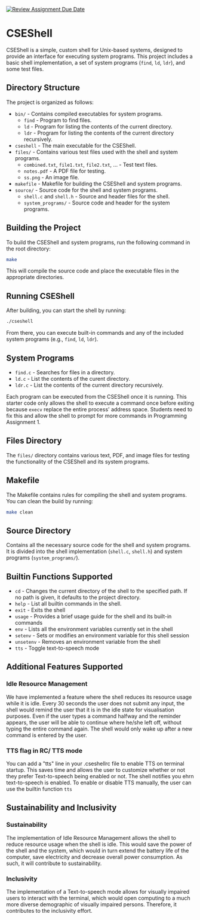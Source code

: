 [![Review Assignment Due Date](https://classroom.github.com/assets/deadline-readme-button-22041afd0340ce965d47ae6ef1cefeee28c7c493a6346c4f15d667ab976d596c.svg)](https://classroom.github.com/a/u16ttUuk)
# CSEShell

CSEShell is a simple, custom shell for Unix-based systems, designed to provide an interface for executing system programs. This project includes a basic shell implementation, a set of system programs (`find`, `ld`, `ldr`), and some test files.

## Directory Structure

The project is organized as follows:

- `bin/` - Contains compiled executables for system programs.
  - `find` - Program to find files.
  - `ld` - Program for listing the contents of the current directory.
  - `ldr` - Program for listing the contents of the current directory recursively.
- `cseshell` - The main executable for the CSEShell.
- `files/` - Contains various test files used with the shell and system programs.
  - `combined.txt`, `file1.txt`, `file2.txt`, ... - Test text files.
  - `notes.pdf` - A PDF file for testing.
  - `ss.png` - An image file.
- `makefile` - Makefile for building the CSEShell and system programs.
- `source/` - Source code for the shell and system programs.
  - `shell.c` and `shell.h` - Source and header files for the shell.
  - `system_programs/` - Source code and header for the system programs.

## Building the Project

To build the CSEShell and system programs, run the following command in the root directory:

```bash
make
```

This will compile the source code and place the executable files in the appropriate directories.

## Running CSEShell

After building, you can start the shell by running:

```bash
./cseshell
```

From there, you can execute built-in commands and any of the included system programs (e.g., `find`, `ld`, `ldr`).

## System Programs

- `find.c` - Searches for files in a directory.
- `ld.c` - List the contents of the curent directory.
- `ldr.c` - List the contents of the current directory recursively.

Each program can be executed from the CSEShell once it is running. This starter code only allows the shell to execute a command once before exiting because `execv` replace the entire process' address space. Students need to fix this and allow the shell to prompt for more commands in Programming Assignment 1.

## Files Directory

The `files/` directory contains various text, PDF, and image files for testing the functionality of the CSEShell and its system programs.

## Makefile

The Makefile contains rules for compiling the shell and system programs. You can clean the build by running:

```bash
make clean
```

## Source Directory

Contains all the necessary source code for the shell and system programs. It is divided into the shell implementation (`shell.c`, `shell.h`) and system programs (`system_programs/`).


## Builtin Functions Supported
- `cd` - Changes the current directory of the shell to the specified path. If no path is given, it defaults to the project directory.
- `help` - List all builtin commands in the shell.
- `exit` - Exits the shell
- `usage` - Provides a brief usage guide for the shell and its built-in commands
- `env` - Lists all the environment variables currently set in the shell
- `setenv` - Sets or modifies an environment variable for this shell session
- `unsetenv` - Removes an environment variable from the shell
- `tts` - Toggle text-to-speech mode


## Additional Features Supported

### Idle Resource Management
We have implemented a feature where the shell reduces its resource usage while it is idle. Every 30 seconds the user does not submit any input, the shell would remind the user that it is in the idle state for visualisation purposes. Even if the user types a command halfway and the reminder appears, the user will be able to continue where he/she left off, without typing the entire command again. The shell would only wake up after a new command is entered by the user.

### TTS flag in RC/ TTS mode
You can add a "tts" line in your .cseshellrc file to enable TTS on terminal startup. This saves time and allows the user to customize whether or not they prefer Text-to-speech being enabled or not. The shell notifies you ehrn text-to-speech is enabled. To enable or disable TTS manually, the user can use the builtin function `tts`


## Sustainability and Inclusivity

### Sustainability
The implementation of Idle Resource Management allows the shell to reduce resource usage when the shell is idle. This would save the power of the shell and the system, which would in turn extend the battery life of the computer, save electricity and decrease overall power consumption. As such, it will contribute to sustainability.
### Inclusivity
The implementation of a Text-to-speech mode allows for visually impaired users to interact with the terminal, which would open computing to a much more diverse demographic of visually impaired persons. Therefore, it contributes to the inclusivity effort.
